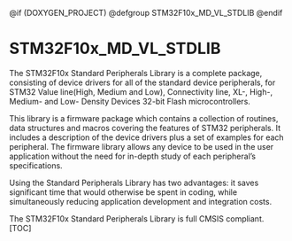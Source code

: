 
@if (DOXYGEN_PROJECT)
@defgroup STM32F10x_MD_VL_STDLIB
@endif

# STM32F10x_MD_VL_STDLIB 
The STM32F10x Standard Peripherals Library is a complete package, consisting of device drivers for all of the standard device peripherals, for STM32 Value line(High, Medium and Low), Connectivity line, XL-, High-, Medium- and Low- Density Devices 32-bit Flash microcontrollers.

This library is a firmware package which contains a collection of routines, data structures and macros covering the features of STM32 peripherals. It includes a description of the device drivers plus a set of examples for each peripheral. The firmware library allows any device to be used in the user application without the need for in-depth study of each peripheral’s specifications.

Using the Standard Peripherals Library has two advantages: it saves significant time that would otherwise be spent in coding, while simultaneously reducing application development and integration costs.

The STM32F10x Standard Peripherals Library is full CMSIS compliant.
[TOC] 


